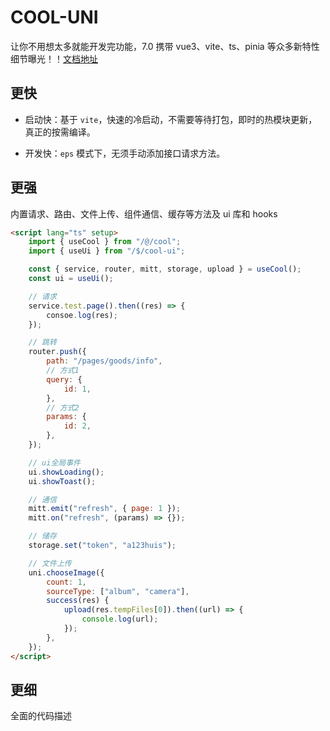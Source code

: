 # COOL-UNI

让你不用想太多就能开发完功能，7.0 携带 vue3、vite、ts、pinia 等众多新特性细节曝光！！[文档地址](https://cool-js.com/uni/introduce.html)

## 更快

-   启动快：基于 `vite`，快速的冷启动，不需要等待打包，即时的热模块更新，真正的按需编译。

-   开发快：`eps` 模式下，无须手动添加接口请求方法。

## 更强

内置请求、路由、文件上传、组件通信、缓存等方法及 ui 库和 hooks

```html
<script lang="ts" setup>
	import { useCool } from "/@/cool";
	import { useUi } from "/$/cool-ui";

	const { service, router, mitt, storage, upload } = useCool();
	const ui = useUi();

	// 请求
	service.test.page().then((res) => {
		consoe.log(res);
	});

	// 跳转
	router.push({
		path: "/pages/goods/info",
		// 方式1
		query: {
			id: 1,
		},
		// 方式2
		params: {
			id: 2,
		},
	});

	// ui全局事件
	ui.showLoading();
	ui.showToast();

	// 通信
	mitt.emit("refresh", { page: 1 });
	mitt.on("refresh", (params) => {});

	// 储存
	storage.set("token", "a123huis");

	// 文件上传
	uni.chooseImage({
		count: 1,
		sourceType: ["album", "camera"],
		success(res) {
			upload(res.tempFiles[0]).then((url) => {
				console.log(url);
			});
		},
	});
</script>
```

## 更细

全面的代码描述
